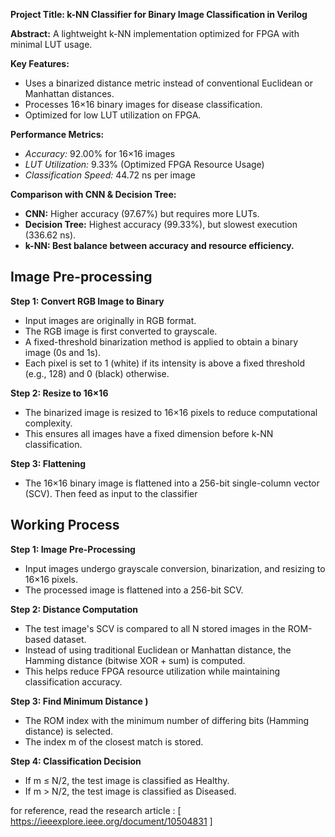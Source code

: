 
**Project Title: k-NN Classifier for Binary Image Classification in Verilog**

**Abstract:** A lightweight k-NN implementation optimized for FPGA with minimal LUT usage.

**Key Features:**
* Uses a binarized distance metric instead of conventional Euclidean or Manhattan distances.
* Processes 16×16 binary images for disease classification.
* Optimized for low LUT utilization on FPGA.

**Performance Metrics:**

*  _Accuracy:_ 92.00% for 16×16 images
*  _LUT Utilization:_ 9.33% (Optimized FPGA Resource Usage)
*  _Classification Speed:_ 44.72 ns per image

**Comparison with CNN & Decision Tree:**

* **CNN:** Higher accuracy (97.67%) but requires more LUTs.
* **Decision Tree:** Highest accuracy (99.33%), but slowest execution (336.62 ns).
* **k-NN: Best balance between accuracy and resource efficiency.**

## Image Pre-processing ##

**Step 1: Convert RGB Image to Binary**

* Input images are originally in RGB format.
* The RGB image is first converted to grayscale.
* A fixed-threshold binarization method is applied to obtain a binary image (0s and 1s).
* Each pixel is set to 1 (white) if its intensity is above a fixed threshold (e.g., 128) and 0 (black) otherwise.
  
**Step 2: Resize to 16×16**

* The binarized image is resized to 16×16 pixels to reduce computational complexity.
* This ensures all images have a fixed dimension before k-NN classification.

**Step 3: Flattening**
* The 16×16 binary image is flattened into a 256-bit single-column vector (SCV). Then feed as input to the classifier

## Working Process ##

**Step 1: Image Pre-Processing**

* Input images undergo grayscale conversion, binarization, and resizing to 16×16 pixels.
* The processed image is flattened into a 256-bit SCV.

**Step 2: Distance Computation**
* The test image's SCV is compared to all N stored images in the ROM-based dataset.
* Instead of using traditional Euclidean or Manhattan distance, the Hamming distance (bitwise XOR + sum) is computed.
* This helps reduce FPGA resource utilization while maintaining classification accuracy.
  
**Step 3: Find Minimum Distance )**
* The ROM index with the minimum number of differing bits (Hamming distance) is selected.
* The index m of the closest match is stored.
  
**Step 4: Classification Decision**
* If m ≤ N/2, the test image is classified as Healthy.
* If m > N/2, the test image is classified as Diseased.

for reference, read the research article :  [ https://ieeexplore.ieee.org/document/10504831 ]
